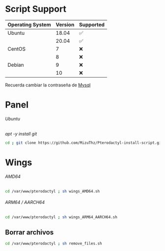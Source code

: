 # Script Support
| Operating System |  Version  |Supported|
|------------------|-----------|---------|
|   Ubuntu         |    18.04  |   ✅    |
|				   |	20.04  |   ✅    |
|	CentOS		   |	7	   |   ❌	 |
|				   |	8      |   ❌   |
|	Debian  	   |    9      |   ❌    |
|				   |   10      |   ❌   |

Recuerda cambiar la contraseña de [Mysql](https://github.com/MizuThz/Pterodactyl-install-script/blob/main/mysql.sh)

# Panel

###### Ubuntu
*apt -y install git*

```bash
cd ; git clone https://github.com/MizuThz/Pterodactyl-install-script.git ; chmod -R 750 Pterodactyl-install-script ; cd Pterodactyl-install-script ; sh install.sh ; cd /var/www/pterodactyl ; sh depends.sh
```

# Wings

###### AMD64

```bash
cd /var/www/pterodactyl ; sh wings_AMD64.sh
```

###### ARM64 / AARCH64

```bash
cd /var/www/pterodactyl ; sh wings_ARM64_AARCH64.sh
```

## Borrar archivos
```bash
cd /var/www/pterodactyl ; sh remove_files.sh
```
